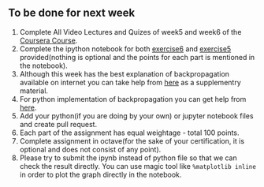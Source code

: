 ## To be done for next week

1. Complete All Video Lectures and Quizes of week5 and week6 of the [Coursera Course](https://www.coursera.org/learn/machine-learning).
2. Complete the ipython notebook for both [exercise6](https://github.com/IITGuwahati-AI/Learning-Content/tree/master/Phase%202/week%205%20-%203%20March%202019/Exercise4) and [exercise5](https://github.com/IITGuwahati-AI/Learning-Content/tree/master/Phase%202/week%205%20-%203%20March%202019/Exercise5) provided(nothing is optional and the points for each part is mentioned in the notebook).
3. Although this week has the best explanation of backpropagation available on internet you can take help from [here](https://medium.com/@14prakash/back-propagation-is-very-simple-who-made-it-complicated-97b794c97e5c) as a supplementry material.
4. For python implementation of backpropagation you can get help from [here](https://medium.com/analytics-vidhya/neural-networks-for-digits-recognition-e11d9dff00d5).
5. Add your python(if you are doing by your own) or jupyter notebook files and create pull request.
6. Each part of the assignment has equal weightage - total 100 points.
7. Complete assignment in octave(for the sake of your certification, it is optional and does not consist of any point).
8. Please try to submit the ipynb instead of python file so that we can check the result directly. You can use magic tool like `%matplotlib inline` in order to plot the graph directly in the notebook.
